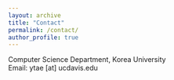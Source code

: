 ```yaml
---
layout: archive
title: "Contact"
permalink: /contact/
author_profile: true
---
```

Computer Science Department, Korea University<br>
Email: ytae [at] ucdavis.edu
